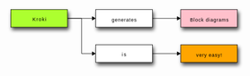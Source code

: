 <pre><svg viewBox="0 0 640 200" xmlns="http://www.w3.org/2000/svg" xmlns:inkspace="http://www.inkscape.org/namespaces/inkscape" xmlns:xlink="http://www.w3.org/1999/xlink">
  <defs id="defs_block">
    <filter height="1.504" id="filter_blur" inkspace:collect="always" width="1.1575" x="-0.07875" y="-0.252">
      <feGaussianBlur id="feGaussianBlur3780" inkspace:collect="always" stdDeviation="4.2" />
    </filter>
  </defs>
  <title>blockdiag</title>
  <desc>blockdiag {
  Kroki -&gt; generates -&gt; "Block diagrams";
  Kroki -&gt; is -&gt; "very easy!";

  Kroki [color = "greenyellow"];
  "Block diagrams" [color = "pink"];
  "very easy!" [color = "orange"];
}</desc>
  <rect fill="rgb(0,0,0)" height="40" stroke="rgb(0,0,0)" style="filter:url(#filter_blur);opacity:0.7;fill-opacity:1" width="128" x="67" y="46" />
  <rect fill="rgb(0,0,0)" height="40" stroke="rgb(0,0,0)" style="filter:url(#filter_blur);opacity:0.7;fill-opacity:1" width="128" x="259" y="46" />
  <rect fill="rgb(0,0,0)" height="40" stroke="rgb(0,0,0)" style="filter:url(#filter_blur);opacity:0.7;fill-opacity:1" width="128" x="259" y="126" />
  <rect fill="rgb(0,0,0)" height="40" stroke="rgb(0,0,0)" style="filter:url(#filter_blur);opacity:0.7;fill-opacity:1" width="128" x="451" y="46" />
  <rect fill="rgb(0,0,0)" height="40" stroke="rgb(0,0,0)" style="filter:url(#filter_blur);opacity:0.7;fill-opacity:1" width="128" x="451" y="126" />
  <rect fill="rgb(173,255,47)" height="40" stroke="rgb(0,0,0)" width="128" x="64" y="40" />
  <text fill="rgb(0,0,0)" font-family="sans-serif" font-size="11" font-style="normal" font-weight="normal" text-anchor="middle" textLength="31" x="128.5" y="66">Kroki</text>
  <rect fill="rgb(255,255,255)" height="40" stroke="rgb(0,0,0)" width="128" x="256" y="40" />
  <text fill="rgb(0,0,0)" font-family="sans-serif" font-size="11" font-style="normal" font-weight="normal" text-anchor="middle" textLength="56" x="320.0" y="67">generates</text>
  <rect fill="rgb(255,255,255)" height="40" stroke="rgb(0,0,0)" width="128" x="256" y="120" />
  <text fill="rgb(0,0,0)" font-family="sans-serif" font-size="11" font-style="normal" font-weight="normal" text-anchor="middle" textLength="10" x="320.0" y="146">is</text>
  <rect fill="rgb(255,192,203)" height="40" stroke="rgb(0,0,0)" width="128" x="448" y="40" />
  <text fill="rgb(0,0,0)" font-family="sans-serif" font-size="11" font-style="normal" font-weight="normal" text-anchor="middle" textLength="87" x="512.5" y="67">Block diagrams</text>
  <rect fill="rgb(255,165,0)" height="40" stroke="rgb(0,0,0)" width="128" x="448" y="120" />
  <text fill="rgb(0,0,0)" font-family="sans-serif" font-size="11" font-style="normal" font-weight="normal" text-anchor="middle" textLength="58" x="512.0" y="147">very easy!</text>
  <path d="M 192 60 L 248 60" fill="none" stroke="rgb(0,0,0)" />
  <polygon fill="rgb(0,0,0)" points="255,60 248,56 248,64 255,60" stroke="rgb(0,0,0)" />
  <path d="M 192 60 L 224 60" fill="none" stroke="rgb(0,0,0)" />
  <path d="M 224 60 L 224 140" fill="none" stroke="rgb(0,0,0)" />
  <path d="M 224 140 L 248 140" fill="none" stroke="rgb(0,0,0)" />
  <polygon fill="rgb(0,0,0)" points="255,140 248,136 248,144 255,140" stroke="rgb(0,0,0)" />
  <path d="M 384 60 L 440 60" fill="none" stroke="rgb(0,0,0)" />
  <polygon fill="rgb(0,0,0)" points="447,60 440,56 440,64 447,60" stroke="rgb(0,0,0)" />
  <path d="M 384 140 L 440 140" fill="none" stroke="rgb(0,0,0)" />
  <polygon fill="rgb(0,0,0)" points="447,140 440,136 440,144 447,140" stroke="rgb(0,0,0)" />
</svg></pre>
